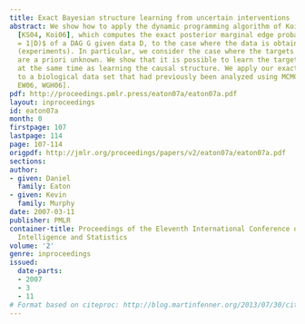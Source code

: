 ```yaml
---
title: Exact Bayesian structure learning from uncertain interventions
abstract: We show how to apply the dynamic programming algorithm of Koivisto and Sood
  [KS04, Koi06], which computes the exact posterior marginal edge probabilities $p(G_{ij}
  = 1|D)$ of a DAG G given data D, to the case where the data is obtained by interventions
  (experiments). In particular, we consider the case where the targets of the interventions
  are a priori unknown. We show that it is possible to learn the targets of intervention
  at the same time as learning the causal structure. We apply our exact technique
  to a biological data set that had previously been analyzed using MCMC [SPP+ 05,
  EW06, WGH06].
pdf: http://proceedings.pmlr.press/eaton07a/eaton07a.pdf
layout: inproceedings
id: eaton07a
month: 0
firstpage: 107
lastpage: 114
page: 107-114
origpdf: http://jmlr.org/proceedings/papers/v2/eaton07a/eaton07a.pdf
sections: 
author:
- given: Daniel
  family: Eaton
- given: Kevin
  family: Murphy
date: 2007-03-11
publisher: PMLR
container-title: Proceedings of the Eleventh International Conference on Artificial
  Intelligence and Statistics
volume: '2'
genre: inproceedings
issued:
  date-parts:
  - 2007
  - 3
  - 11
# Format based on citeproc: http://blog.martinfenner.org/2013/07/30/citeproc-yaml-for-bibliographies/
---
```

